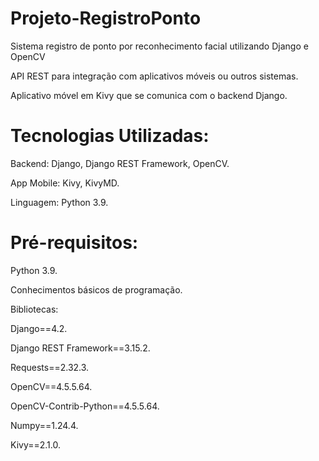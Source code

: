 # Projeto-RegistroPonto
Sistema registro de ponto por reconhecimento facial utilizando Django e OpenCV

API REST para integração com aplicativos móveis ou outros sistemas.

Aplicativo móvel em Kivy que se comunica com o backend Django.

# Tecnologias Utilizadas:

Backend: Django, Django REST Framework, OpenCV.

App Mobile: Kivy, KivyMD.

Linguagem: Python 3.9.

# Pré-requisitos:

Python 3.9.

Conhecimentos básicos de programação.

Bibliotecas:

Django==4.2.

Django REST Framework==3.15.2.

Requests==2.32.3.

OpenCV==4.5.5.64.

OpenCV-Contrib-Python==4.5.5.64.

Numpy==1.24.4.

Kivy==2.1.0.
